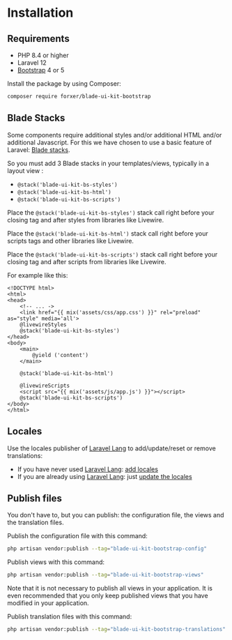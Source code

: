 Installation
============

Requirements
------------

- PHP 8.4 or higher
- Laravel 12
- [Bootstrap](https://getbootstrap.com/) 4 or 5

Install the package by using Composer:

```bash
composer require forxer/blade-ui-kit-bootstrap
```

Blade Stacks
------------

Some components require additional styles and/or additional HTML and/or additional Javascript. For this we have chosen to use a basic feature of Laravel: [Blade stacks](https://laravel.com/docs/blade#stacks).

So you must add 3 Blade stacks in your templates/views, typically in a layout view :

- `@stack('blade-ui-kit-bs-styles')`
- `@stack('blade-ui-kit-bs-html')`
- `@stack('blade-ui-kit-bs-scripts')`

Place the `@stack('blade-ui-kit-bs-styles')` stack call right before your closing </head> tag and after styles from libraries like Livewire.

Place the `@stack('blade-ui-kit-bs-html')` stack call right before your scripts tags and other libraries like Livewire.

Place the `@stack('blade-ui-kit-bs-scripts')` stack call right before your closing </body> tag and after scripts from libraries like Livewire.

For example like this:

```blade
<!DOCTYPE html>
<html>
<head>
    <!-- ... ->
    <link href="{{ mix('assets/css/app.css') }}" rel="preload" as="style" media='all'>
    @livewireStyles
    @stack('blade-ui-kit-bs-styles')
</head>
<body>
    <main>
        @yield ('content')
    </main>

    @stack('blade-ui-kit-bs-html')

    @livewireScripts
    <script src="{{ mix('assets/js/app.js') }}"></script>
    @stack('blade-ui-kit-bs-scripts')
</body>
</html>
```

Locales
-------

Use the locales publisher of [Laravel Lang](https://laravel-lang.com/) to add/update/reset or remove translations:

- If you have never used [Laravel Lang](https://laravel-lang.com/): [add locales](https://laravel-lang.com/usage-add-locales.html)
- If you are already using [Laravel Lang](https://laravel-lang.com/): just [update the locales](https://laravel-lang.com/usage-update-locales.html)


Publish files
-------------

You don't have to, but you can publish: the configuration file, the views and the translation files.

Publish the configuration file with this command:

```bash
php artisan vendor:publish --tag="blade-ui-kit-bootstrap-config"
```

Publish views with this command:

```bash
php artisan vendor:publish --tag="blade-ui-kit-bootstrap-views"
```

Note that it is not necessary to publish all views in your application. It is even recommended that you only keep published views that you have modified in your application.

Publish translation files with this command:

```bash
php artisan vendor:publish --tag="blade-ui-kit-bootstrap-translations"
```
